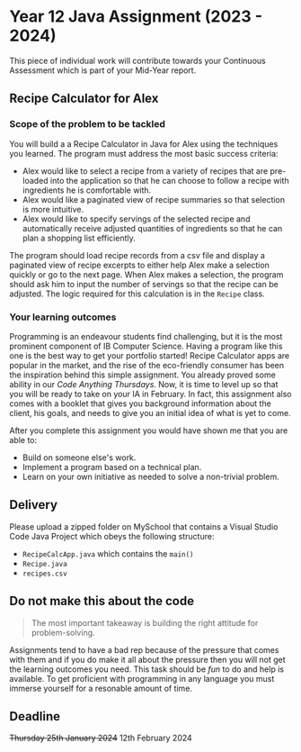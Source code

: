 # Year 12 Java Assignment (2023 - 2024)

This piece of individual work will contribute towards your Continuous Assessment which is part of your Mid-Year report.

## Recipe Calculator for Alex

### Scope of the problem to be tackled

You will build a a Recipe Calculator in Java for Alex using the techniques you learned. The program must address the most basic success criteria:
- Alex would like to select a recipe from a variety of recipes that are pre-loaded into the application so that he can choose to follow a recipe with ingredients he is comfortable with.
- Alex would like a paginated view of recipe summaries so that selection is more intuitive.
- Alex would like to specify servings of the selected recipe and automatically receive adjusted quantities of ingredients so that he can plan a shopping list efficiently.

The program should load recipe records from a csv file and display a paginated view of recipe excerpts to either help Alex make a selection quickly or go to the next page. When Alex makes a selection, the program should ask him to input the number of servings so that the recipe can be adjusted. The logic required for this calculation is in the `Recipe` class.

### Your learning outcomes

Programming is an endeavour students find challenging, but it is the most prominent component of IB Computer Science. Having a program like this one is the best way to get your portfolio started! Recipe Calculator apps are popular in the market, and the rise of the eco-friendly consumer has been the inspiration behind this simple assignment. You already proved some ability in our *Code Anything Thursdays*. Now, it is time to level up so that you will be ready to take on your IA in February. In fact, this assignment also comes with a booklet that gives you background information about the client, his goals, and needs to give you an initial idea of what is yet to come.

After you complete this assignment you would have shown me that you are able to:

- Build on someone else's work.
- Implement a program based on a technical plan.
- Learn on your own initiative as needed to solve a non-trivial problem.

## Delivery

Please upload a zipped folder on MySchool that contains a Visual Studio Code Java Project which obeys the following structure:

- `RecipeCalcApp.java` which contains the `main()`
- `Recipe.java`
- `recipes.csv`

## Do not make this about the code

> The most important takeaway is building the right attitude for problem-solving.

Assignments tend to have a bad rep because of the pressure that comes with them and if you do make it all about the pressure then you will not get the learning outcomes you need. This task should be *fun* to do and help is available. To get proficient with programming in any language you must immerse yourself for a resonable amount of time.

## Deadline

~~Thursday 25th January 2024~~
12th February 2024
